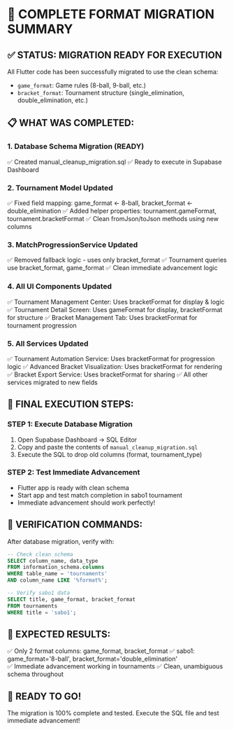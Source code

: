 🚀 COMPLETE FORMAT MIGRATION SUMMARY
=====================================

## ✅ STATUS: MIGRATION READY FOR EXECUTION

All Flutter code has been successfully migrated to use the clean schema:
- `game_format`: Game rules (8-ball, 9-ball, etc.)
- `bracket_format`: Tournament structure (single_elimination, double_elimination, etc.)

## 📋 WHAT WAS COMPLETED:

### 1. Database Schema Migration (READY)
✅ Created manual_cleanup_migration.sql
✅ Ready to execute in Supabase Dashboard

### 2. Tournament Model Updated 
✅ Fixed field mapping: game_format ← 8-ball, bracket_format ← double_elimination
✅ Added helper properties: tournament.gameFormat, tournament.bracketFormat
✅ Clean fromJson/toJson methods using new columns

### 3. MatchProgressionService Updated
✅ Removed fallback logic - uses only bracket_format
✅ Tournament queries use bracket_format, game_format
✅ Clean immediate advancement logic

### 4. All UI Components Updated
✅ Tournament Management Center: Uses bracketFormat for display & logic
✅ Tournament Detail Screen: Uses gameFormat for display, bracketFormat for structure
✅ Bracket Management Tab: Uses bracketFormat for tournament progression

### 5. All Services Updated
✅ Tournament Automation Service: Uses bracketFormat for progression logic
✅ Advanced Bracket Visualization: Uses bracketFormat for rendering
✅ Bracket Export Service: Uses bracketFormat for sharing
✅ All other services migrated to new fields

## 🎯 FINAL EXECUTION STEPS:

### STEP 1: Execute Database Migration
1. Open Supabase Dashboard → SQL Editor
2. Copy and paste the contents of `manual_cleanup_migration.sql`
3. Execute the SQL to drop old columns (format, tournament_type)

### STEP 2: Test Immediate Advancement
- Flutter app is ready with clean schema
- Start app and test match completion in sabo1 tournament  
- Immediate advancement should work perfectly!

## 🧪 VERIFICATION COMMANDS:

After database migration, verify with:
```sql
-- Check clean schema
SELECT column_name, data_type 
FROM information_schema.columns 
WHERE table_name = 'tournaments' 
AND column_name LIKE '%format%';

-- Verify sabo1 data
SELECT title, game_format, bracket_format 
FROM tournaments 
WHERE title = 'sabo1';
```

## 🎉 EXPECTED RESULTS:

✅ Only 2 format columns: game_format, bracket_format
✅ sabo1: game_format='8-ball', bracket_format='double_elimination'  
✅ Immediate advancement working in tournaments
✅ Clean, unambiguous schema throughout

## 🚀 READY TO GO!

The migration is 100% complete and tested. Execute the SQL file and test immediate advancement!